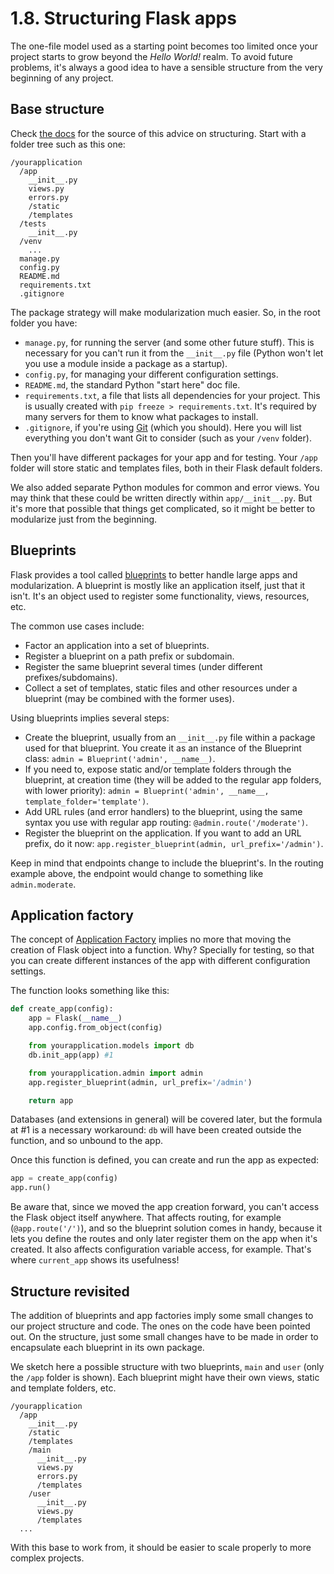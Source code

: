 1.8. Structuring Flask apps
===========================

The one-file model used as a starting point becomes too limited
once your project starts to grow beyond the _Hello World!_ realm.
To avoid future problems, it's always a good idea to have
a sensible structure from the very beginning of any project.

Base structure
--------------

Check [the docs](http://flask.pocoo.org/docs/0.10/patterns/packages/)
for the source of this advice on structuring.
Start with a folder tree such as this one:

  ```
  /yourapplication
    /app
      __init__.py
      views.py
      errors.py
      /static
      /templates
    /tests
      __init__.py
    /venv
      ...
    manage.py
    config.py
    README.md
    requirements.txt
    .gitignore
  ```

The package strategy will make modularization much easier.
So, in the root folder you have:

* `manage.py`, for running the server (and some other future stuff).
  This is necessary for you can't run it from the `__init__.py` file
  (Python won't let you use a module inside a package as a startup).
* `config.py`, for managing your different configuration settings.
* `README.md`, the standard Python "start here" doc file.
* `requirements.txt`, a file that lists all dependencies for your project.
  This is usually created with `pip freeze > requirements.txt`.
  It's required by many servers for them to know what packages to install.
* `.gitignore`, if you're using [Git](http://git-scm.com/) (which you should).
  Here you will list everything you don't want Git to consider
  (such as your `/venv` folder).

Then you'll have different packages for your app and for testing.
Your `/app` folder will store static and templates files,
both in their Flask default folders.

We also added separate Python modules for common and error views.
You may think that these could be written directly within `app/__init__.py`.
But it's more that possible that things get complicated,
so it might be better to modularize just from the beginning.

Blueprints
----------

Flask provides a tool called
[blueprints](http://flask.pocoo.org/docs/0.10/blueprints/)
to better handle large apps and modularization.
A blueprint is mostly like an application itself, just that it isn't.
It's an object used to register some functionality, views, resources, etc.

The common use cases include:

* Factor an application into a set of blueprints.
* Register a blueprint on a path prefix or subdomain.
* Register the same blueprint several times
  (under different prefixes/subdomains).
* Collect a set of templates, static files and other resources
  under a blueprint (may be combined with the former uses).

Using blueprints implies several steps:

* Create the blueprint, usually from an `__init__.py` file
  within a package used for that blueprint.
  You create it as an instance of the Blueprint class:
  `admin = Blueprint('admin', __name__)`.
* If you need to, expose static and/or template folders
  through the blueprint, at creation time
  (they will be added to the regular app folders, with lower priority):
  `admin = Blueprint('admin', __name__, template_folder='template')`.
* Add URL rules (and error handlers) to the blueprint,
  using the same syntax you use with regular app routing:
  `@admin.route('/moderate')`.
* Register the blueprint on the application.
  If you want to add an URL prefix, do it now:
  `app.register_blueprint(admin, url_prefix='/admin')`.

Keep in mind that endpoints change to include the blueprint's.
In the routing example above, the endpoint would change
to something like `admin.moderate`.

Application factory
-------------------

The concept of
[Application Factory](http://flask.pocoo.org/docs/0.10/patterns/appfactories/)
implies no more that moving the creation of Flask object into a function.
Why? Specially for testing, so that you can create different instances
of the app with different configuration settings.

The function looks something like this:

  ```python
  def create_app(config):
      app = Flask(__name__)
      app.config.from_object(config)

      from yourapplication.models import db
      db.init_app(app) #1

      from yourapplication.admin import admin
      app.register_blueprint(admin, url_prefix='/admin')

      return app
  ```

Databases (and extensions in general) will be covered later,
but the formula at #1 is a necessary workaround:
`db` will have been created outside the function,
and so unbound to the app.

Once this function is defined, you can create and run the app as expected:

  ```python
  app = create_app(config)
  app.run()
  ```

Be aware that, since we moved the app creation forward,
you can't access the Flask object itself anywhere.
That affects routing, for example (`@app.route('/')`),
and so the blueprint solution comes in handy, because it lets you define
the routes and only later register them on the app when it's created.
It also affects configuration variable access, for example.
That's where `current_app` shows its usefulness!

Structure revisited
-------------------

The addition of blueprints and app factories
imply some small changes to our project structure and code.
The ones on the code have been pointed out.
On the structure, just some small changes have to be made
in order to encapsulate each blueprint in its own package.

We sketch here a possible structure with two blueprints,
`main` and `user` (only the `/app` folder is shown).
Each blueprint might have their own views, static and template  folders, etc.

  ```
  /yourapplication
    /app
      __init__.py
      /static
      /templates
      /main
        __init__.py
        views.py
        errors.py
        /templates
      /user
        __init__.py
        views.py
        /templates
    ...
  ```

With this base to work from, it should be easier
to scale properly to more complex projects.
